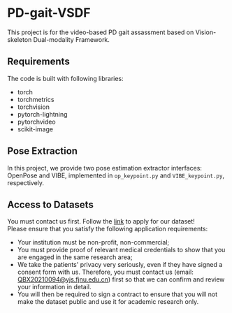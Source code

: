 # PD-gait-VSDF

This project is for the video-based PD gait assassment based on Vision-skeleton Dual-modality Framework.

## Requirements

The code is built with following libraries:

- torch
- torchmetrics
- torchvision
- pytorch-lightning
- pytorchvideo
- scikit-image

## Pose Extraction
In this project, we provide two pose estimation extractor interfaces: OpenPose and VIBE, implemented in `op_keypoint.py` and `VIBE_keypoint.py`, respectively.


## Access to Datasets

You must contact us first. Follow the [link](#) to apply for our dataset!  
Please ensure that you satisfy the following application requirements:

- Your institution must be non-profit, non-commercial;  
- You must provide proof of relevant medical credentials to show that you are engaged in the same research area;  
- We take the patients' privacy very seriously, even if they have signed a consent form with us. Therefore, you must contact us (email: [QBX20210094@yjs.fjnu.edu.cn](mailto:QBX20210094@yjs.fjnu.edu.cn)) first so that we can confirm and review your information in detail.  
- You will then be required to sign a contract to ensure that you will not make the dataset public and use it for academic research only.

